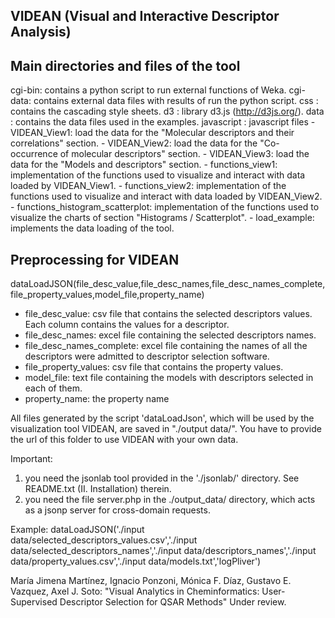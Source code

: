 VIDEAN (Visual and Interactive Descriptor Analysis)
--------------------------------------------------

Main directories and files of the tool
--------------------------------------

cgi-bin: contains a python script to run external functions of Weka. 
cgi-data: contains external data files with results of run the python script.
css : contains the cascading style sheets.
d3 :  library d3.js (http://d3js.org/).
data : contains the data files used in the examples.
javascript : javascript files
    - VIDEAN_View1: load the data for the "Molecular descriptors and their correlations" section.
    - VIDEAN_View2: load the data for the "Co-occurrence of molecular descriptors" section.
	- VIDEAN_View3: load the data for the "Models and descriptors" section.
	- functions_view1: implementation of the functions used to visualize and interact with data loaded by VIDEAN_View1.
	- functions_view2: implementation of the functions used to visualize and interact with data loaded by VIDEAN_View2.
	- functions_histogram_scatterplot: implementation of the functions used to visualize the charts of section "Histograms / Scatterplot".
	- load_example: implements the data loading of the tool.
	
Preprocessing for VIDEAN
------------------------
dataLoadJSON(file_desc_value,file_desc_names,file_desc_names_complete,file_property_values,model_file,property_name)

- file_desc_value: csv file that contains the selected descriptors values. Each column contains the values for a descriptor.
- file_desc_names: excel file containing the selected descriptors names. 
- file_desc_names_complete: excel file containing the names of all the descriptors were admitted to descriptor selection software.
- file_property_values: csv file that contains the property values. 
- model_file: text file containing the models with descriptors selected in each of them. 
- property_name: the property name

All files generated by the script 'dataLoadJson', which will be used by the visualization tool VIDEAN, are saved in "./output data/". 
You have to provide the url of this folder to use VIDEAN with your own data.

Important: 
1) you need the jsonlab tool provided in the './jsonlab/' directory. See README.txt (II. Installation) therein.
2) you need the file server.php in the ./output_data/ directory, which acts as a jsonp server for cross-domain requests.

Example:
dataLoadJSON('./input data/selected_descriptors_values.csv','./input data/selected_descriptors_names','./input data/descriptors_names','./input data/property_values.csv','./input data/models.txt','logPliver')

María Jimena Martínez, Ignacio Ponzoni, Mónica F. Díaz, Gustavo E. Vazquez, Axel J. Soto: "Visual Analytics in Cheminformatics: User-Supervised Descriptor Selection for QSAR Methods" Under review.
